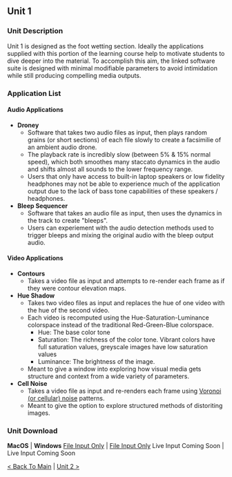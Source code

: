 ## Unit 1

### Unit Description
Unit 1 is designed as the foot wetting section.  Ideally the applications supplied with this portion of the learning course help to motivate students to dive deeper into the material. To accomplish this aim, the linked software suite is designed with minimal modifiable parameters to avoid intimidation while still producing compelling media outputs.

### Application List

#### Audio Applications
- **Droney**
    - Software that takes two audio files as input, then plays random grains (or short sections) of each file slowly to create a facsimilie of an ambient audio drone.
    - The playback rate is incredibly slow (between 5% & 15% normal speed), which both smoothes many staccato dynamics in the audio and shifts almost all sounds to the lower frequency range.
    - Users that only have access to built-in laptop speakers or low fidelity headphones may not be able to experience much of the application output due to the lack of bass tone capabilities of these speakers / headphones.
- **Bleep Sequencer**
   - Software that takes an audio file as input, then uses the dynamics in the track to create "bleeps".
   - Users can experiement with the audio detection methods used to trigger bleeps and mixing the original audio with the bleep output audio.
   
#### Video Applications
- **Contours**
    - Takes a video file as input and attempts to re-render each frame as if they were contour elevation maps.
- **Hue Shadow**
    - Takes two video files as input and replaces the hue of one video with the hue of the second video.
    - Each video is recomputed using the Hue-Saturation-Luminance colorspace instead of the traditional Red-Green-Blue colorspace.
        - Hue: The base color tone
        - Saturation: The richness of the color tone. Vibrant colors have full saturation values, greyscale images have low saturation values
        - Luminance: The brightness of the image.
    - Meant to give a window into exploring how visual media gets structure and context from a wide variety of parameters.
- **Cell Noise**
    - Takes a video file as input and re-renders each frame using [Voronoi (or cellular) noise](https://thebookofshaders.com/12/) patterns.
    - Meant to give the option to explore structured methods of distoriting images.
    
### Unit Download
    
**MacOS** | **Windows**
[File Input Only](https://drive.google.com/uc?export=download&id=1VONSEwog24jy8YTZ3uEbq7NM7vNvmTmM) | [File Input Only](https://drive.google.com/uc?export=download&id=17-rqWsM_QYHBEUVhI_IVJrhTEW39qBhs)
Live Input Coming Soon | Live Input Coming Soon

[< Back To Main](https://synthesis-asu-tml.github.io/Media-Choreography-Lower-Division) | [Unit 2 >](https://synthesis-asu-tml.github.io/Media-Choreography-Lower-Division/Unit_2)
